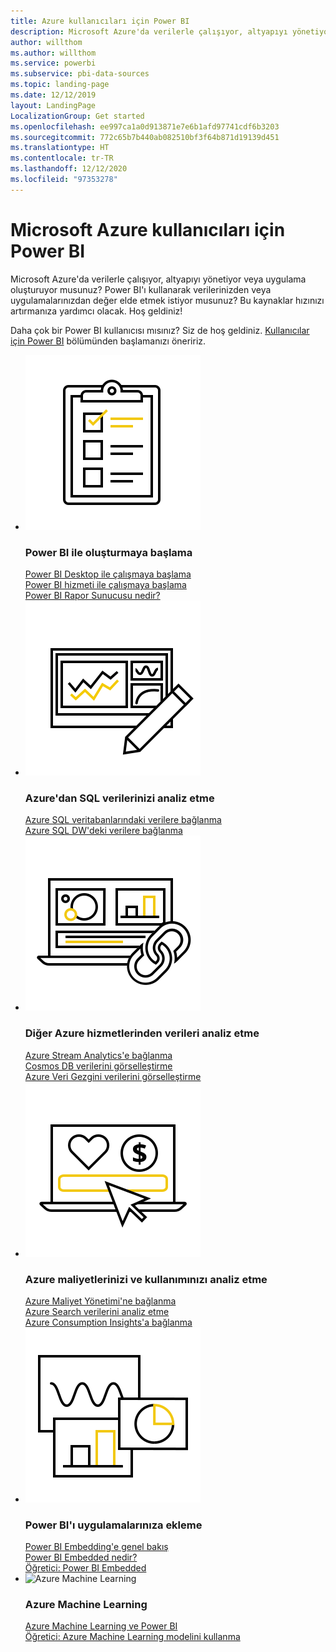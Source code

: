 ```yaml
---
title: Azure kullanıcıları için Power BI
description: Microsoft Azure'da verilerle çalışıyor, altyapıyı yönetiyor veya uygulama oluşturuyor musunuz?
author: willthom
ms.author: willthom
ms.service: powerbi
ms.subservice: pbi-data-sources
ms.topic: landing-page
ms.date: 12/12/2019
layout: LandingPage
LocalizationGroup: Get started
ms.openlocfilehash: ee997ca1a0d913871e7e6b1afd97741cdf6b3203
ms.sourcegitcommit: 772c65b7b440ab082510bf3f64b871d19139d451
ms.translationtype: HT
ms.contentlocale: tr-TR
ms.lasthandoff: 12/12/2020
ms.locfileid: "97353278"
---
```

# <a name="power-bi-for-microsoft-azure-users"></a>Microsoft Azure kullanıcıları için Power BI 

Microsoft Azure'da verilerle çalışıyor, altyapıyı yönetiyor veya uygulama oluşturuyor musunuz? Power BI'ı kullanarak verilerinizden veya uygulamalarınızdan değer elde etmek istiyor musunuz? Bu kaynaklar hızınızı artırmanıza yardımcı olacak. Hoş geldiniz!

Daha çok bir Power BI kullanıcısı mısınız? Siz de hoş geldiniz. [Kullanıcılar için Power BI](../consumer/index.yml) bölümünden başlamanızı öneririz.

<ul class="panelContent cardsF"> 
            <li> 
                  <div class="cardSize"> 
                        <div class="cardPadding"> 
                              <div class="card"> 
                                    <div class="cardImageOuter">
                                          <div class="cardImage">
                                                <img alt="Get started creating with Power BI" src="media/power-bi-creator-landing/power-bi-designer-get-started.svg" data-linktype="relative-path">
                                          </div>
                                    </div>
                                    <div class="cardText"> 
                                          <h3>Power BI ile oluşturmaya başlama</h3> 
                                          <p></p>
                                               <a href="../fundamentals/desktop-what-is-desktop.md">Power BI Desktop ile çalışmaya başlama</a><br/> 
                                               <a href="../fundamentals/power-bi-overview.md">Power BI hizmeti ile çalışmaya başlama</a><br/> 
                                               <a href="../report-server/get-started.md">Power BI Rapor Sunucusu nedir?</a>
                                    </div> 
                              </div> 
                        </div> 
                  </div> 
            </li>
            <li> 
                  <div class="cardSize"> 
                        <div class="cardPadding"> 
                              <div class="card"> 
                                    <div class="cardImageOuter">
                                          <div class="cardImage">
                                                <img alt="Analyze your SQL data from Azure" src="media/power-bi-creator-landing/power-bi-designer-transform-shape-data.svg" data-linktype="relative-path">
                                          </div>
                                    </div>
                                    <div class="cardText"> 
                                          <h3>Azure'dan SQL verilerinizi analiz etme</h3> 
                                          <p></p>
                                                <a href="service-azure-sql-database-with-direct-connect.md">Azure SQL veritabanlarındaki verilere bağlanma</a><br/> 
                                                <a href="service-azure-sql-data-warehouse-with-direct-connect.md">Azure SQL DW'deki verilere bağlanma</a> 
                                    </div> 
                              </div> 
                        </div> 
                  </div> 
            </li>
            <li> 
                  <div class="cardSize"> 
                        <div class="cardPadding"> 
                              <div class="card"> 
                                    <div class="cardImageOuter">
                                          <div class="cardImage">
                                                <img alt="Analyze data from other Azure services" src="media/power-bi-creator-landing/power-bi-designer-connect-data.svg" data-linktype="relative-path">
                                          </div>
                                    </div>
                                    <div class="cardText"> 
                                          <h3>Diğer Azure hizmetlerinden verileri analiz etme</h3> 
                                          <p></p>
                                                <a href="/azure/stream-analytics/stream-analytics-power-bi-dashboard">Azure Stream Analytics'e bağlanma</a><br/> 
                                                <a href="/azure/cosmos-db/powerbi-visualize">Cosmos DB verilerini görselleştirme</a><br/> 
                                                <a href="/azure/data-explorer/visualize-power-bi">Azure Veri Gezgini verilerini görselleştirme</a>
                                    </div> 
                              </div> 
                        </div> 
                  </div> 
            </li>
            <li> 
                  <div class="cardSize"> 
                        <div class="cardPadding"> 
                              <div class="card"> 
                                    <div class="cardImageOuter">
                                          <div class="cardImage">
                                                <img alt="Analyze your Azure costs and usage" src="media/power-bi-creator-landing/power-bi-designer-licensing.svg" data-linktype="relative-path">
                                          </div>
                                    </div>
                                    <div class="cardText"> 
                                          <h3>Azure maliyetlerinizi ve kullanımınızı analiz etme</h3> 
                                          <p></p>
                                                <a href="desktop-connect-azure-cost-management.md">Azure Maliyet Yönetimi'ne bağlanma</a><br/> 
                                                <a href="service-connect-to-azure-search.md">Azure Search verilerini analiz etme</a><br/> 
                                                <a href="desktop-connect-azure-consumption-insights.md">Azure Consumption Insights'a bağlanma</a>
                                    </div> 
                              </div> 
                        </div> 
                  </div> 
            </li>
            <li> 
                  <div class="cardSize"> 
                        <div class="cardPadding"> 
                              <div class="card"> 
                                    <div class="cardImageOuter">
                                          <div class="cardImage">
                                                <img alt="Embedding Power BI in your own applications" src="media/power-bi-creator-landing/power-bi-designer-modeling-data-relationships.svg" data-linktype="relative-path">
                                          </div>
                                    </div>
                                    <div class="cardText"> 
                                          <h3>Power BI'ı uygulamalarınıza ekleme</h3> 
                                          <p></p>
                                                <a href="../developer/embedded/embedding.md">Power BI Embedding'e genel bakış</a><br/>
                                                <a href="../developer/embedded/azure-pbie-what-is-power-bi-embedded.md">Power BI Embedded nedir?</a><br/> 
                                                <a href="../developer/embedded/embed-sample-for-customers.md">Öğretici: Power BI Embedded </a> 
                                    </div> 
                              </div> 
                        </div> 
                  </div> 
            </li>
            <li> 
                  <div class="cardSize"> 
                        <div class="cardPadding"> 
                              <div class="card"> 
                                    <div class="cardImageOuter">
                                          <div class="cardImage">
                                                <img alt="Azure Machine Learning" src="media/power-bi-creator-landing/power-bi-designer-create-reports-visuals-dashboards.svg" data-linktype="relative-path">
                                          </div>
                                    </div>
                                    <div class="cardText"> 
                                          <h3>Azure Machine Learning</h3> 
                                          <p></p>
                                                <a href="/power-bi/transform-model/dataflows/dataflows-machine-learning-integration">Azure Machine Learning ve Power BI</a><br/> 
                                                <a href="service-aml-integrate.md">Öğretici: Azure Machine Learning modelini kullanma</a><br/> 
                                    </div> 
                              </div> 
                        </div> 
                  </div> 
            </li>
</ul>